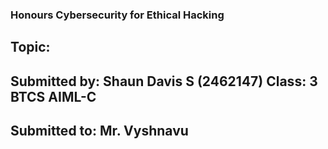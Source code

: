 ### Honours Cybersecurity for Ethical Hacking

## Topic:

## <b>Submitted by:</b> Shaun Davis S (2462147) <b>Class:</b> 3 BTCS AIML-C
## <b>Submitted to:</b> Mr. Vyshnavu
